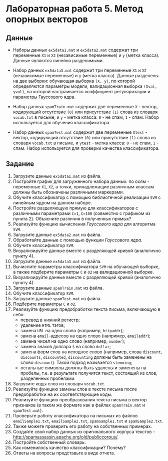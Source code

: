 # Лабораторная работа 5. Метод опорных векторов
## Данные

- Наборы данных `ex5data1.mat` и `ex5data2.mat` содержат три переменные `X1` и `X2` (независимые переменные) и `y` (метка класса). Данные являются линейно разделимыми.

- Набор данных `ex5data3.mat` содержит три переменные `X1` и `X2` (независимые переменные) и `y` (метка класса). Данные разделены на две выборки: обучающая выборка `(X, y)`, по которой определяются параметры модели; валидационная выборка `(Xval, yval)`, на которой настраивается коэффициент регуляризации и параметры Гауссового ядра.

- Набор данных `spamTrain.mat` содержит две переменные `X` - вектор, кодирующий отсутствие `(0)` или присутствие `(1)` слова из словаря `vocab.txt` в письме, и `y` - метка класса: `0` - не спам, `1` - спам. Набор используется для обучения классификатора.

- Набор данных `spamTest.mat` содержит две переменные `Xtest` - вектор, кодирующий отсутствие `(0)` или присутствие `(1)` слова из словаря `vocab.txt` в письме, и `ytest` - метка класса: `0` - не спам, `1` - спам. Набор используется для проверки качества классификатора.

## Задание

1. Загрузите данные `ex5data1.mat` из файла.
2. Постройте график для загруженного набора данных: по осям - переменные `X1`, `X2`, а точки, принадлежащие различным классам должны быть обозначены различными маркерами.
3. Обучите классификатор с помощью библиотечной реализации `SVM` с линейным ядром на данном наборе.
4. Постройте разделяющую прямую для классификаторов с различными параметрами `C=1`, `C=100` (совместно с графиком из пункта 2). Объясните различия в полученных прямых?
5. Реализуйте функцию вычисления _Гауссового ядра_ для алгоритма `SVM`.
6. Загрузите данные `ex5data2.mat` из файла.
7. Обработайте данные с помощью функции _Гауссового ядра_.
8. Обучите классификатор `SVM`.
9. Визуализируйте данные вместе с разделяющей кривой (аналогично пункту 4).
10. Загрузите данные `ex5data3.mat` из файла.
11. Вычислите параметры классификатора `SVM` на обучающей выборке, а также подберите параметры `C` и `σ2` на валидационной выборке.
12. Визуализируйте данные вместе с разделяющей кривой (аналогично пункту 4).
13. Загрузите данные `spamTrain.mat` из файла.
14. Обучите классификатор `SVM`.
15. Загрузите данные `spamTest.mat` из файла.
16. Подберите параметры `C` и `σ2`.
17. Реализуйте функцию предобработки текста письма, включающую в себя:
    - перевод в нижний регистр;
    - удаление `HTML` тэгов;
    - замена `URL` на одно слово (например, `httpaddr`);
    - замена `email`-адресов на одно слово (например, `emailaddr`);
    - замена чисел на одно слово (например, `number`);
    - замена знаков доллара `$` на слово `dollar`;
    - замена форм слов на исходное слово (например, слова `discount`, `discounts`, `discounted`, `discounting` должны быть заменены на слово `discount`). Такой подход называется `stemming`;
    - остальные символы должны быть удалены и заменены на пробелы, т.е. в результате получится текст, состоящий из слов, разделенных пробелами.
18. Загрузите коды слов из словаря `vocab.txt`.
19. Реализуйте функцию замены слов в тексте письма после предобработки на их соответствующие коды.
20. Реализуйте функцию преобразования текста письма в вектор признаков (в таком же формате как в файлах `spamTrain.mat` и `spamTest.mat`).
21. Проверьте работу классификатора на письмах из файлов `emailSample1.txt`, `emailSample2.txt`, `spamSample1.txt` и `spamSample2.txt`.
22. Также можете проверить его работу на собственных примерах.
23. Создайте свой набор данных из оригинального корпуса текстов - http://spamassassin.apache.org/old/publiccorpus/.
24. Постройте собственный словарь.
25. Как изменилось качество классификации? Почему?
26. Ответы на вопросы представьте в виде отчета.
